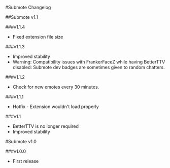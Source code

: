 #Submote Changelog

##Submote v1.1

###v1.1.4
- Fixed extension file size

###v1.1.3
- Improved stability
- Warning: Compatibility issues with FrankerFaceZ while having BetterTTV disabled: Submote dev badges are sometimes given to random chatters.

###v1.1.2
- Check for new emotes every 30 minutes.

###v1.1.1
- Hotfix - Extension wouldn't load properly

###v1.1
- BetterTTV is no longer required
- Improved stability

#Submote v1.0

###v1.0.0
- First release